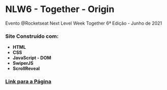 # NLW6 - Together - Origin
Evento @Rocketseat Next Level Week Together 6ª Edição - Junho de 2021

### Site Construído com:
- **HTML**
- **CSS**
- **JavaScript - DOM**
- **SwiperJS**
- **ScrollReveal**


### [Link para a Página](https://luca-merighi.github.io/NLW6-Together-OriginSix/ "beautysalon.")
